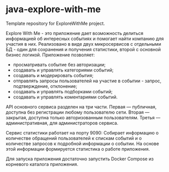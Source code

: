 # java-explore-with-me
Template repository for ExploreWithMe project.

Explore With Me - это приложение дает возможность делиться информацией об интересных событиях и помогает найти компанию для участия в них. Реализовано в виде двух микросервисов с отдельными БД - один для сохранения и получения статистики, второй с основной бизнес логикой. Приложение позволяет:
- просматривать событие без авторизации;
- создавать  и управлять категориями событий;
- создавать и модерировать события;
- отправлять запросы пользователей на участие в событии - запрос, подтверждение, отклонение;
- создавать и управлять подборками событий;
- создавать и управлять коментариями событий.

API основного сервиса разделен на три части. Первая — публичная, доступна без регистрации любому пользователю сети. Вторая — закрытая, доступна только авторизованным пользователям. Третья — административная, для администраторов сервиса. 

Сервис статистики работает на порту 9090:
Собирает информацию  о количестве обращений пользователей к спискам событий и о количестве запросов к подробной информации о событии. На основе этой информации формируется статистика о работе приложения.

Для запуска приложения достаточно запустить Docker Compose из корневого каталога приложения.

